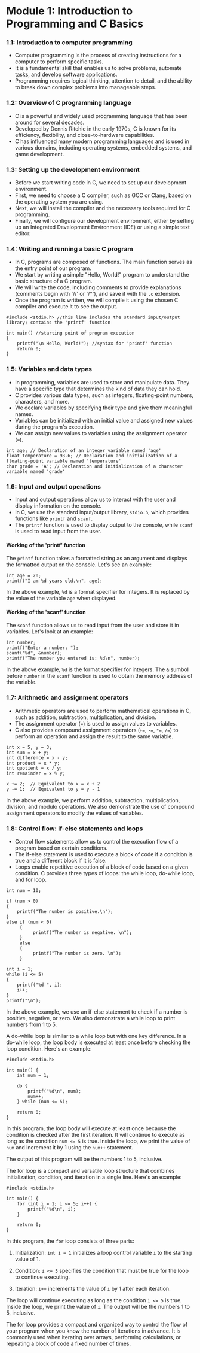 # Module 1: Introduction to Programming and C Basics
### 1.1: Introduction to computer programming
   - Computer programming is the process of creating instructions for a computer to perform specific tasks.
   - It is a fundamental skill that enables us to solve problems, automate tasks, and develop software applications.
   - Programming requires logical thinking, attention to detail, and the ability to break down complex problems into manageable steps.

### 1.2: Overview of C programming language
   - C is a powerful and widely used programming language that has been around for several decades.
   - Developed by Dennis Ritchie in the early 1970s, C is known for its efficiency, flexibility, and close-to-hardware capabilities.
   - C has influenced many modern programming languages and is used in various domains, including operating systems, embedded systems, and game development.

### 1.3: Setting up the development environment
   - Before we start writing code in C, we need to set up our development environment.
   - First, we need to choose a C compiler, such as GCC or Clang, based on the operating system you are using.
   - Next, we will install the compiler and the necessary tools required for C programming.
   - Finally, we will configure our development environment, either by setting up an Integrated Development Environment (IDE) or using a simple text editor.

### 1.4: Writing and running a basic C program
   - In C, programs are composed of functions. The main function serves as the entry point of our program.
   - We start by writing a simple "Hello, World!" program to understand the basic structure of a C program.
   - We will write the code, including comments to provide explanations (comments begin with '//' or '/*'), and save it with the `.c` extension.
   - Once the program is written, we will compile it using the chosen C compiler and execute it to see the output.
   ```
   #include <stdio.h> //this line includes the standard input/output library; contains the 'printf' function

   int main() //starting point of program execution
   {
       printf("\n Hello, World!"); //syntax for 'printf' function
       return 0;
   }
   ```

### 1.5: Variables and data types
   - In programming, variables are used to store and manipulate data. They have a specific type that determines the kind of data they can hold.
   - C provides various data types, such as integers, floating-point numbers, characters, and more.
   - We declare variables by specifying their type and give them meaningful names.
   - Variables can be initialized with an initial value and assigned new values during the program's execution.
   - We can assign new values to variables using the assignment operator (`=`).
   ```
   int age; // Declaration of an integer variable named 'age'
   float temperature = 98.6; // Declaration and initialization of a floating-point variable named 'temperature'
   char grade = 'A'; // Declaration and initialization of a character variable named 'grade'
   ```

### 1.6: Input and output operations
   - Input and output operations allow us to interact with the user and display information on the console.
   - In C, we use the standard input/output library, `stdio.h`, which provides functions like `printf` and `scanf`.
   - The `printf` function is used to display output to the console, while `scanf` is used to read input from the user.

#### Working of the 'printf' function
The `printf` function takes a formatted string as an argument and displays the formatted output on the console. Let's see an example:
   ```
   int age = 20;
   printf("I am %d years old.\n", age);
   ```
In the above example, `%d` is a format specifier for integers. It is replaced by the value of the variable `age` when displayed.

#### Working of the 'scanf' function
The `scanf` function allows us to read input from the user and store it in variables. Let's look at an example:
   ```
   int number;
   printf("Enter a number: ");
   scanf("%d", &number);
   printf("The number you entered is: %d\n", number);
   ```
In the above example, `%d` is the format specifier for integers. The `&` sumbol before `number` in the `scanf` function is used to obtain the memory address of the variable.

### 1.7: Arithmetic and assignment operators
   - Arithmetic operators are used to perform mathematical operations in C, such as addition, subtraction, multiplication, and division.
   - The assignment operator (`=`) is used to assign values to variables.
   - C also provides compound assignment operators (`+=`, `-=`, `*=`, `/=`) to perform an operation and assign the result to the same variable.
   ```
   int x = 5, y = 3;
   int sum = x + y;
   int difference = x - y;
   int product = x * y;
   int quotient = x / y;
   int remainder = x % y;

   x += 2;  // Equivalent to x = x + 2
   y -= 1;  // Equivalent to y = y - 1
   ```
In the above example, we perform addition, subtraction, multiplication, division, and modulo operations. We also demonstrate the use of compound assignment operators to modify the values of variables.

### 1.8: Control flow: if-else statements and loops
   - Control flow statements allow us to control the execution flow of a program based on certain conditions.
   - The if-else statement is used to execute a block of code if a condition is true and a different block if it is false.
   - Loops enable repetitive execution of a block of code based on a given condition. C provides three types of loops: the while loop, do-while loop, and for loop.
   ```
   int num = 10;

   if (num > 0)
   {
       printf("The number is positive.\n");
   }
   else if (num < 0)
        {
             printf("The number is negative. \n");
        }
        else
        {
             printf("The number is zero. \n");
        }

   int i = 1;
   while (i <= 5)
   {
       printf("%d ", i);
       i++;
   }
   printf("\n");
   ```
In the above example, we use an if-else statement to check if a number is positive, negative, or zero. We also demonstrate a while loop to print numbers from 1 to 5.

A do-while loop is similar to a while loop but with one key difference. In a do-while loop, the loop body is executed at least once before checking the loop condition. Here's an example:

```
#include <stdio.h>

int main() {
    int num = 1;

    do {
        printf("%d\n", num);
        num++;
    } while (num <= 5);

    return 0;
}
```

In this program, the loop body will execute at least once because the condition is checked after the first iteration. It will continue to execute as long as the condition `num <= 5` is true. Inside the loop, we print the value of `num` and increment it by 1 using the `num++` statement.

The output of this program will be the numbers 1 to 5, inclusive.

The for loop is a compact and versatile loop structure that combines initialization, condition, and iteration in a single line. Here's an example:

```
#include <stdio.h>

int main() {
    for (int i = 1; i <= 5; i++) {
        printf("%d\n", i);
    }

    return 0;
}
```

In this program, the `for` loop consists of three parts:

1. Initialization: `int i = 1` initializes a loop control variable `i` to the starting value of 1.

2. Condition: `i <= 5` specifies the condition that must be true for the loop to continue executing.

3. Iteration: `i++` increments the value of `i` by 1 after each iteration.

The loop will continue executing as long as the condition `i <= 5` is true. Inside the loop, we print the value of `i`. The output will be the numbers 1 to 5, inclusive.

The for loop provides a compact and organized way to control the flow of your program when you know the number of iterations in advance. It is commonly used when iterating over arrays, performing calculations, or repeating a block of code a fixed number of times.


